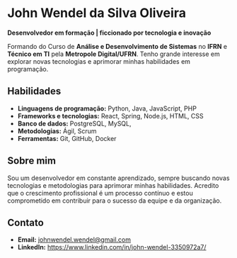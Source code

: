 # John Wendel da Silva Oliveira

**Desenvolvedor em formação | ficcionado por tecnologia e inovação**

Formando do Curso de **Análise e Desenvolvimento de Sistemas** no **IFRN** e **Técnico em TI** pela **Metropole Digital/UFRN**. Tenho grande interesse em explorar novas tecnologias e aprimorar minhas habilidades em programação. 

## Habilidades

* **Linguagens de programação:** Python, Java, JavaScript, PHP
* **Frameworks e tecnologias:** React, Spring, Node.js, HTML, CSS
* **Banco de dados:** PostgreSQL, MySQL, 
* **Metodologias:** Ágil, Scrum
* **Ferramentas:** Git, GitHub, Docker

## Sobre mim

Sou um desenvolvedor em constante aprendizado, sempre buscando novas tecnologias e metodologias para aprimorar minhas habilidades. Acredito que o crescimento profissional é um processo contínuo e estou comprometido em contribuir para o sucesso da equipe e da organização.

## Contato

* **Email:** johnwendel.wendel@gmail.com
* **LinkedIn:** https://www.linkedin.com/in/john-wendel-3350972a7/
